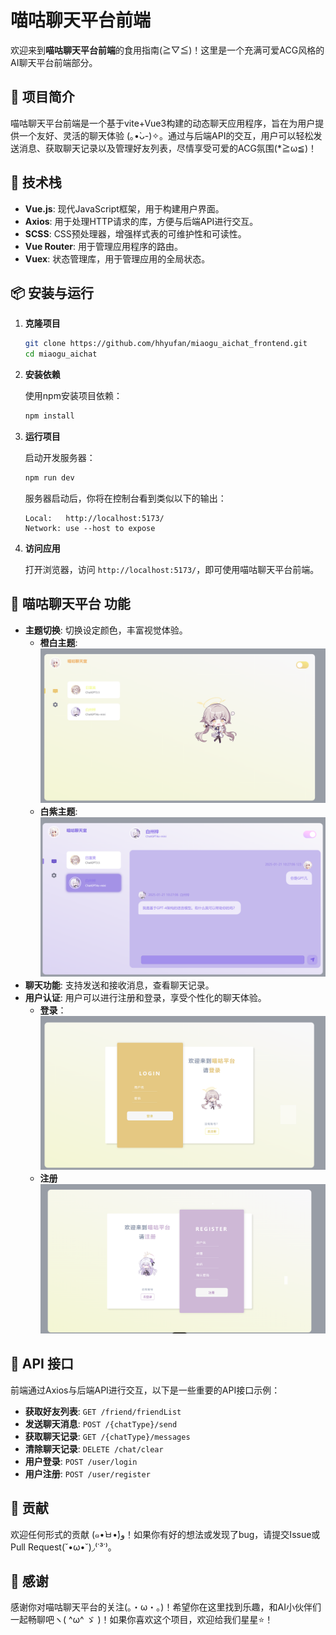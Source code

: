 # 喵咕聊天平台前端

欢迎来到**喵咕聊天平台前端**的食用指南(≧▽≦)！这里是一个充满可爱ACG风格的AI聊天平台前端部分。

## 📝 项目简介

喵咕聊天平台前端是一个基于vite+Vue3构建的动态聊天应用程序，旨在为用户提供一个友好、灵活的聊天体验 (｡•̀ᴗ-)✧。通过与后端API的交互，用户可以轻松发送消息、获取聊天记录以及管理好友列表，尽情享受可爱的ACG氛围(*≧ω≦)！

## 🚀 技术栈

- **Vue.js**: 现代JavaScript框架，用于构建用户界面。
- **Axios**: 用于处理HTTP请求的库，方便与后端API进行交互。
- **SCSS**: CSS预处理器，增强样式表的可维护性和可读性。
- **Vue Router**: 用于管理应用程序的路由。
- **Vuex**: 状态管理库，用于管理应用的全局状态。

## 📦 安装与运行

1. **克隆项目**

   ```bash
   git clone https://github.com/hhyufan/miaogu_aichat_frontend.git
   cd miaogu_aichat
   ```

2. **安装依赖**

   使用npm安装项目依赖：

   ```bash
   npm install
   ```

3. **运行项目**

   启动开发服务器：

   ```bash
   npm run dev
   ```

   服务器启动后，你将在控制台看到类似以下的输出：

   ```
   Local:   http://localhost:5173/
   Network: use --host to expose
   ```

4. **访问应用**

   打开浏览器，访问 `http://localhost:5173/`，即可使用喵咕聊天平台前端。

## 🌟 喵咕聊天平台 功能

- **主题切换**: 切换设定颜色，丰富视觉体验。
  - **橙白主题**:
    ![img.png](src/assets/img/img3.png)
  - **白紫主题**:
    ![img.png](src/assets/img/img4.png)
- **聊天功能**: 支持发送和接收消息，查看聊天记录。
- **用户认证**: 用户可以进行注册和登录，享受个性化的聊天体验。
  - **登录**：
    ![img.png](src/assets/img/img.png)
  - **注册**
    ![img.png](src/assets/img/img2.png)
## 📮 API 接口

前端通过Axios与后端API进行交互，以下是一些重要的API接口示例：

- **获取好友列表**: `GET /friend/friendList`
- **发送聊天消息**: `POST /{chatType}/send`
- **获取聊天记录**: `GET /{chatType}/messages`
- **清除聊天记录**: `DELETE /chat/clear`
- **用户登录**: `POST /user/login`
- **用户注册**: `POST /user/register`

## 🐾 贡献

欢迎任何形式的贡献 (๑•̀ㅂ•́)و！如果你有好的想法或发现了bug，请提交Issue或Pull Request(˘•ω•˘)◞⁽˙³˙⁾。

## 💖 感谢

感谢你对喵咕聊天平台的关注(｡・ω・｡)！希望你在这里找到乐趣，和AI小伙伴们一起畅聊吧ヽ( ^ω^ ゞ )！如果你喜欢这个项目，欢迎给我们星星⭐️！
